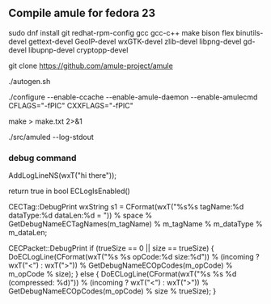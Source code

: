 ## Compile amule for fedora 23


sudo dnf install git redhat-rpm-config gcc gcc-c++ make bison flex binutils-devel gettext-devel GeoIP-devel wxGTK-devel zlib-devel libpng-devel gd-devel libupnp-devel cryptopp-devel

git clone https://github.com/amule-project/amule

./autogen.sh

./configure --enable-ccache --enable-amule-daemon --enable-amulecmd CFLAGS="-fPIC" CXXFLAGS="-fPIC"

make > make.txt 2>&1

./src/amuled --log-stdout


### debug command

AddLogLineNS(wxT("hi there"));

return true in bool ECLogIsEnabled()

CECTag::DebugPrint
    wxString s1 = CFormat(wxT("%s%s tagName:%d dataType:%d dataLen:%d = ")) % space % GetDebugNameECTagNames(m_tagName) % m_tagName % m_dataType % m_dataLen;


CECPacket::DebugPrint
    if (trueSize == 0 || size == trueSize) {
      DoECLogLine(CFormat(wxT("%s %s opCode:%d size:%d")) % (incoming ? wxT("<") : wxT(">"))
        % GetDebugNameECOpCodes(m_opCode) % m_opCode % size);
    } else {
      DoECLogLine(CFormat(wxT("%s %s %d (compressed: %d)")) % (incoming ? wxT("<") : wxT(">"))
        % GetDebugNameECOpCodes(m_opCode) % size % trueSize);
    }
